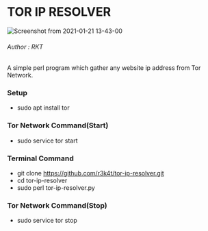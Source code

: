 # TOR IP RESOLVER

![Screenshot from 2021-01-21 13-43-00](https://user-images.githubusercontent.com/69615463/105320769-c4627e80-5bf0-11eb-9bdd-5eb7655642e3.png)


<h6>Author : RKT</h6>


A simple perl program which gather any website ip address from Tor Network.


### Setup ###

+ sudo apt install tor

### Tor Network Command(Start) ###

+ sudo service tor start

### Terminal Command ###

+ git clone https://github.com/r3k4t/tor-ip-resolver.git
+ cd tor-ip-resolver
+ sudo perl tor-ip-resolver.py

### Tor Network Command(Stop) ###

+ sudo service tor stop




